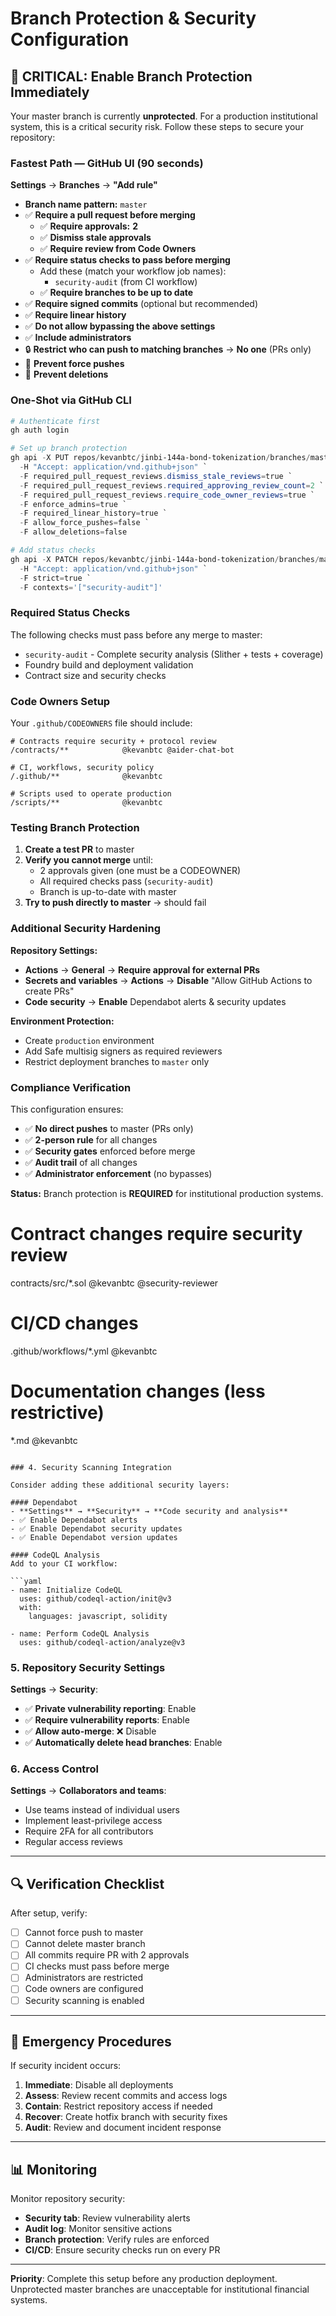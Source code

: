 # Branch Protection & Security Configuration

## 🚨 CRITICAL: Enable Branch Protection Immediately

Your master branch is currently **unprotected**. For a production institutional system, this is a critical security risk. Follow these steps to secure your repository:

### Fastest Path — GitHub UI (90 seconds)

**Settings** → **Branches** → **"Add rule"**

* **Branch name pattern:** `master`
* ✅ **Require a pull request before merging**
  * ✅ **Require approvals:** **2**
  * ✅ **Dismiss stale approvals**
  * ✅ **Require review from Code Owners**
* ✅ **Require status checks to pass before merging**
  * Add these (match your workflow job names):
    * `security-audit` (from CI workflow)
  * ✅ **Require branches to be up to date**
* ✅ **Require signed commits** (optional but recommended)
* ✅ **Require linear history**
* ✅ **Do not allow bypassing the above settings**
* ✅ **Include administrators**
* 🔒 **Restrict who can push to matching branches** → **No one** (PRs only)
* 🚫 **Prevent force pushes**
* 🚫 **Prevent deletions**

### One-Shot via GitHub CLI

```powershell
# Authenticate first
gh auth login

# Set up branch protection
gh api -X PUT repos/kevanbtc/jinbi-144a-bond-tokenization/branches/master/protection `
  -H "Accept: application/vnd.github+json" `
  -F required_pull_request_reviews.dismiss_stale_reviews=true `
  -F required_pull_request_reviews.required_approving_review_count=2 `
  -F required_pull_request_reviews.require_code_owner_reviews=true `
  -F enforce_admins=true `
  -F required_linear_history=true `
  -F allow_force_pushes=false `
  -F allow_deletions=false

# Add status checks
gh api -X PATCH repos/kevanbtc/jinbi-144a-bond-tokenization/branches/master/protection/required_status_checks `
  -H "Accept: application/vnd.github+json" `
  -F strict=true `
  -F contexts='["security-audit"]'
```

### Required Status Checks

The following checks must pass before any merge to master:

- `security-audit` - Complete security analysis (Slither + tests + coverage)
- Foundry build and deployment validation
- Contract size and security checks

### Code Owners Setup

Your `.github/CODEOWNERS` file should include:

```
# Contracts require security + protocol review
/contracts/**            @kevanbtc @aider-chat-bot

# CI, workflows, security policy
/.github/**              @kevanbtc

# Scripts used to operate production
/scripts/**              @kevanbtc
```

### Testing Branch Protection

1. **Create a test PR** to master
2. **Verify you cannot merge** until:
   - 2 approvals given (one must be a CODEOWNER)
   - All required checks pass (`security-audit`)
   - Branch is up-to-date with master
3. **Try to push directly to master** → should fail

### Additional Security Hardening

**Repository Settings:**
- **Actions** → **General** → **Require approval for external PRs**
- **Secrets and variables** → **Actions** → **Disable** "Allow GitHub Actions to create PRs"
- **Code security** → **Enable** Dependabot alerts & security updates

**Environment Protection:**
- Create `production` environment
- Add Safe multisig signers as required reviewers
- Restrict deployment branches to `master` only

### Compliance Verification

This configuration ensures:
- ✅ **No direct pushes** to master (PRs only)
- ✅ **2-person rule** for all changes
- ✅ **Security gates** enforced before merge
- ✅ **Audit trail** of all changes
- ✅ **Administrator enforcement** (no bypasses)

**Status:** Branch protection is **REQUIRED** for institutional production systems.

# Contract changes require security review
contracts/src/*.sol @kevanbtc @security-reviewer

# CI/CD changes
.github/workflows/*.yml @kevanbtc

# Documentation changes (less restrictive)
*.md @kevanbtc
```

### 4. Security Scanning Integration

Consider adding these additional security layers:

#### Dependabot
- **Settings** → **Security** → **Code security and analysis**
- ✅ Enable Dependabot alerts
- ✅ Enable Dependabot security updates
- ✅ Enable Dependabot version updates

#### CodeQL Analysis
Add to your CI workflow:

```yaml
- name: Initialize CodeQL
  uses: github/codeql-action/init@v3
  with:
    languages: javascript, solidity

- name: Perform CodeQL Analysis
  uses: github/codeql-action/analyze@v3
```

### 5. Repository Security Settings

**Settings** → **Security**:

- ✅ **Private vulnerability reporting**: Enable
- ✅ **Require vulnerability reports**: Enable
- ✅ **Allow auto-merge**: ❌ Disable
- ✅ **Automatically delete head branches**: Enable

### 6. Access Control

**Settings** → **Collaborators and teams**:

- Use teams instead of individual users
- Implement least-privilege access
- Require 2FA for all contributors
- Regular access reviews

---

## 🔍 Verification Checklist

After setup, verify:

- [ ] Cannot force push to master
- [ ] Cannot delete master branch
- [ ] All commits require PR with 2 approvals
- [ ] CI checks must pass before merge
- [ ] Administrators are restricted
- [ ] Code owners are configured
- [ ] Security scanning is enabled

---

## 🚨 Emergency Procedures

If security incident occurs:

1. **Immediate**: Disable all deployments
2. **Assess**: Review recent commits and access logs
3. **Contain**: Restrict repository access if needed
4. **Recover**: Create hotfix branch with security fixes
5. **Audit**: Review and document incident response

---

## 📊 Monitoring

Monitor repository security:

- **Security tab**: Review vulnerability alerts
- **Audit log**: Monitor sensitive actions
- **Branch protection**: Verify rules are enforced
- **CI/CD**: Ensure security checks run on every PR

---

**Priority**: Complete this setup before any production deployment. Unprotected master branches are unacceptable for institutional financial systems.